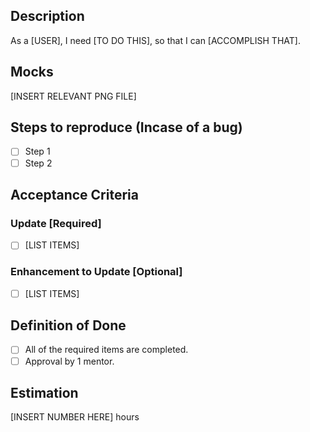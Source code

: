 ## Description
As a [USER],
I need [TO DO THIS],
so that I can [ACCOMPLISH THAT].

## Mocks
[INSERT RELEVANT PNG FILE]

## Steps to reproduce (Incase of a bug)
- [ ] Step 1
- [ ] Step 2

## Acceptance Criteria
### Update [Required]
- [ ] [LIST ITEMS]
### Enhancement to Update [Optional]
- [ ] [LIST ITEMS]

## Definition of Done
- [ ] All of the required items are completed.
- [ ] Approval by 1 mentor.

## Estimation
[INSERT NUMBER HERE] hours 

